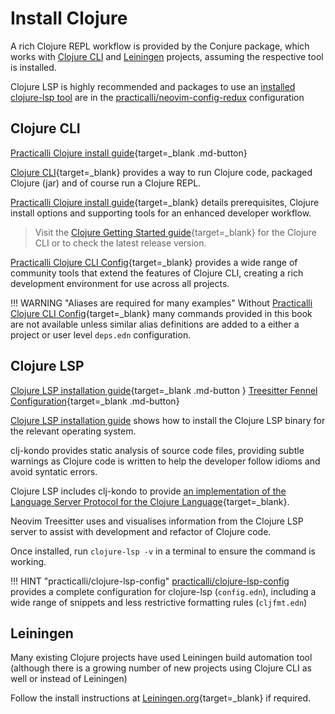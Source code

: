 # Install Clojure

A rich Clojure REPL workflow is provided by the Conjure package, which works with [Clojure CLI](#clojure-cli) and [Leiningen](#leiningen) projects, assuming the respective tool is installed.

Clojure LSP is highly recommended and packages to use an [installed clojure-lsp tool](#clojure-lsp) are in the [practicalli/neovim-config-redux](https://github.com/practicalli/neovim-config-redux) configuration


## Clojure CLI

[Practicalli Clojure install guide](https://practical.li/clojure/install/){target=_blank .md-button}

[Clojure CLI](https://clojure.org/guides/deps_and_cli){target=_blank} provides a way to run Clojure code, packaged Clojure (jar) and of course run a Clojure REPL.

[Practicalli Clojure install guide](https://practical.li/clojure/install/){target=_blank} details prerequisites, Clojure install options and supporting tools for an enhanced developer workflow.

> Visit the [Clojure Getting Started guide](https://clojure.org/guides/getting_started){target=_blank} for the Clojure CLI or to check the latest release version.

[Practicalli Clojure CLI Config](https://practical.li/clojure/clojure-cli/install/community-tools.html){target=_blank} provides a wide range of community tools that extend the features of Clojure CLI, creating a rich development environment for use across all projects.

!!! WARNING "Aliases are required for many examples"
    Without [Practicalli Clojure CLI Config](https://practical.li/clojure/install/clojure-cli/#practicalli-clojure-cli-config){target=_blank} many commands provided in this book are not available unless similar alias definitions are added to a either a project or user level `deps.edn` configuration.


## Clojure LSP

[Clojure LSP installation guide](https://clojure-lsp.io/installation/){target=_blank .md-button }
[Treesitter Fennel Configuration](/neovim/install/configuration/#fnlconfigplugintreesitterfnl){target=_blank .md-button}

[Clojure LSP installation guide](https://clojure-lsp.io/installation/) shows how to install the Clojure LSP binary for the relevant operating system.

clj-kondo provides static analysis of source code files, providing subtle warnings as Clojure code is written to help the developer follow idioms and avoid syntatic errors.

Clojure LSP includes clj-kondo to provide [an implementation of the Language Server Protocol for the Clojure Language](https://clojure-lsp.io/){target=_blank}.

Neovim Treesitter uses and visualises information from the Clojure LSP server to assist with development and refactor of Clojure code.

Once installed, run `clojure-lsp -v` in a terminal to ensure the command is working.

!!! HINT "practicalli/clojure-lsp-config"
    [practicalli/clojure-lsp-config](https://github.com/practicalli/clojure-lsp-config) provides a complete configuration for clojure-lsp (`config.edn`), including a wide range of snippets and less restrictive formatting rules (`cljfmt.edn`)


## Leiningen

Many existing Clojure projects have used Leiningen build automation tool (although there is a growing number of new projects using Clojure CLI as well or instead of Leiningen)

Follow the install instructions at [Leiningen.org](https://leiningen.org/){target=_blank} if required.
